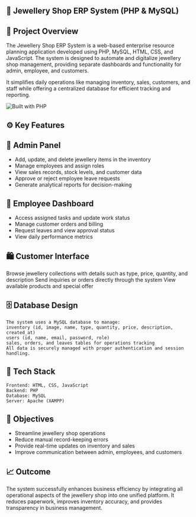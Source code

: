 ## 💎 Jewellery Shop ERP System (PHP & MySQL)

## 🧩 Project Overview

The Jewellery Shop ERP System is a web-based enterprise resource planning application developed using PHP, MySQL, HTML, CSS, and JavaScript. The system is designed to automate and digitalize jewellery shop management, providing separate dashboards and functionality for admin, employee, and customers.

It simplifies daily operations like managing inventory, sales, customers, and staff while offering a centralized database for efficient tracking and reporting.

![Built with PHP](https://img.shields.io/badge/Built%20with-PHP-blue)


## ⚙️ Key Features



## 👑 Admin Panel

- Add, update, and delete jewellery items in the inventory
- Manage employees and assign roles
- View sales records, stock levels, and customer data
- Approve or reject employee leave requests
- Generate analytical reports for decision-making

## 💼 Employee Dashboard

- Access assigned tasks and update work status
- Manage customer orders and billing
- Request leaves and view approval status
- View daily performance metrics

## 🛍️ Customer Interface

Browse jewellery collections with details such as type, price, quantity, and description Send inquiries or orders directly through the system View available products and special offer

  
## 🗄️ Database Design
```
The system uses a MySQL database to manage:
inventory (id, image, name, type, quantity, price, description, created_at)
users (id, name, email, password, role)
sales, orders, and leaves tables for operations tracking
All data is securely managed with proper authentication and session handling.
```
## 🧰 Tech Stack
```
Frontend: HTML, CSS, JavaScript
Backend: PHP
Database: MySQL
Server: Apache (XAMPP)
```
## 🎯 Objectives

- Streamline jewellery shop operations 
- Reduce manual record-keeping errors
- Provide real-time updates on inventory and sales
- Improve communication between admin, employees, and customers

## 📈 Outcome

The system successfully enhances business efficiency by integrating all operational aspects of the jewellery shop into one unified platform. It reduces paperwork, improves inventory accuracy, and provides transparency in business management.
